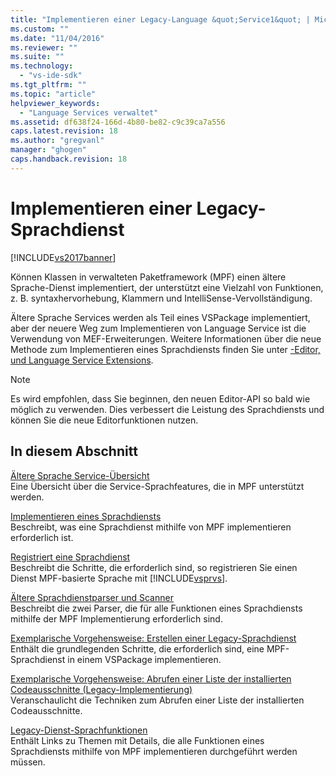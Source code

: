 ```yaml
---
title: "Implementieren einer Legacy-Language &quot;Service1&quot; | Microsoft Docs"
ms.custom: ""
ms.date: "11/04/2016"
ms.reviewer: ""
ms.suite: ""
ms.technology: 
  - "vs-ide-sdk"
ms.tgt_pltfrm: ""
ms.topic: "article"
helpviewer_keywords: 
  - "Language Services verwaltet"
ms.assetid: df638f24-166d-4b80-be82-c9c39ca7a556
caps.latest.revision: 18
ms.author: "gregvanl"
manager: "ghogen"
caps.handback.revision: 18
---
```

# Implementieren einer Legacy-Sprachdienst
[!INCLUDE[vs2017banner](../../code-quality/includes/vs2017banner.md)]

Können Klassen in verwalteten Paketframework \(MPF\) einen ältere Sprache\-Dienst implementiert, der unterstützt eine Vielzahl von Funktionen, z. B. syntaxhervorhebung, Klammern und IntelliSense\-Vervollständigung.  
  
 Ältere Sprache Services werden als Teil eines VSPackage implementiert, aber der neuere Weg zum Implementieren von Language Service ist die Verwendung von MEF\-Erweiterungen. Weitere Informationen über die neue Methode zum Implementieren eines Sprachdiensts finden Sie unter [\-Editor, und Language Service Extensions](../../extensibility/editor-and-language-service-extensions.md).  
  
> [!NOTE]
>  Es wird empfohlen, dass Sie beginnen, den neuen Editor\-API so bald wie möglich zu verwenden. Dies verbessert die Leistung des Sprachdiensts und können Sie die neue Editorfunktionen nutzen.  
  
## In diesem Abschnitt  
 [Ältere Sprache Service\-Übersicht](../../extensibility/internals/legacy-language-service-overview.md)  
 Eine Übersicht über die Service\-Sprachfeatures, die in MPF unterstützt werden.  
  
 [Implementieren eines Sprachdiensts](../../extensibility/internals/implementing-a-legacy-language-service2.md)  
 Beschreibt, was eine Sprachdienst mithilfe von MPF implementieren erforderlich ist.  
  
 [Registriert eine Sprachdienst](../../extensibility/internals/registering-a-legacy-language-service1.md)  
 Beschreibt die Schritte, die erforderlich sind, so registrieren Sie einen Dienst MPF\-basierte Sprache mit [!INCLUDE[vsprvs](../../code-quality/includes/vsprvs_md.md)].  
  
 [Ältere Sprachdienstparser und Scanner](../../extensibility/internals/legacy-language-service-parser-and-scanner.md)  
 Beschreibt die zwei Parser, die für alle Funktionen eines Sprachdiensts mithilfe der MPF Implementierung erforderlich sind.  
  
 [Exemplarische Vorgehensweise: Erstellen einer Legacy\-Sprachdienst](../../extensibility/internals/walkthrough-creating-a-legacy-language-service.md)  
 Enthält die grundlegenden Schritte, die erforderlich sind, eine MPF\-Sprachdienst in einem VSPackage implementieren.  
  
 [Exemplarische Vorgehensweise: Abrufen einer Liste der installierten Codeausschnitte \(Legacy\-Implementierung\)](../../extensibility/internals/walkthrough-getting-a-list-of-installed-code-snippets-legacy-implementation.md)  
 Veranschaulicht die Techniken zum Abrufen einer Liste der installierten Codeausschnitte.  
  
 [Legacy\-Dienst\-Sprachfunktionen](../../extensibility/internals/legacy-language-service-features1.md)  
 Enthält Links zu Themen mit Details, die alle Funktionen eines Sprachdiensts mithilfe von MPF implementieren durchgeführt werden müssen.